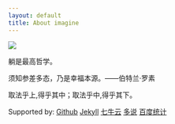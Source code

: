 ```yaml
---
layout: default
title: About imagine
---
```


![](http://od4grpdiq.bkt.clouddn.com/2221.png)



躺是最高哲学。

须知参差多态，乃是幸福本源。——伯特兰·罗素

取法乎上,得乎其中；取法乎中,得乎其下。


Supported by:
[Github][Github]
[Jekyll][Jekyll]
[七牛云][qiniu]
[多说][duoshuo]
[百度统计][baidutongji]


[Github]: https://github.com/tumatu/tumatu.github.io
[Jekyll]: https://jekyllrb.com/
[qiniu]: https://portal.qiniu.com/create
[duoshuo]: http://duoshuo.com/
[baidutongji]: http://tongji.baidu.com/web/21590619/overview/sole?siteId=9677926